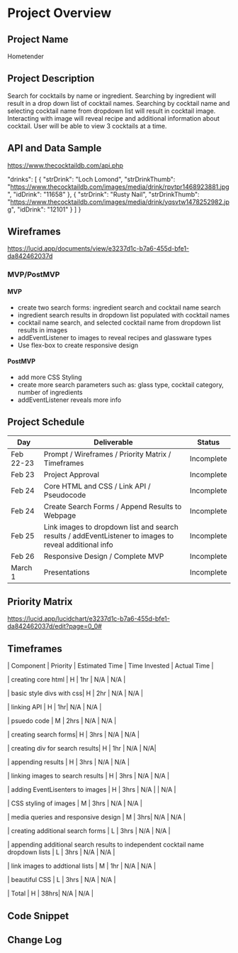 # Project Overview

## Project Name

Hometender

## Project Description

Search for cocktails by name or ingredient. Searching by ingredient will result in a drop down list of cocktail names. Searching by cocktail name and selecting cocktail name from dropdown list will result in cocktail image. Interacting with image will reveal recipe and additional information about cocktail. User will be able to view 3 cocktails at a time.  
## API and Data Sample

https://www.thecocktaildb.com/api.php

"drinks": [
        {
            "strDrink": "Loch Lomond",
            "strDrinkThumb": "https://www.thecocktaildb.com/images/media/drink/rpvtpr1468923881.jpg",
            "idDrink": "11658"
        },
        {
            "strDrink": "Rusty Nail",
            "strDrinkThumb": "https://www.thecocktaildb.com/images/media/drink/yqsvtw1478252982.jpg",
            "idDrink": "12101"
        }
    ]
}

## Wireframes

https://lucid.app/documents/view/e3237d1c-b7a6-455d-bfe1-da842462037d

### MVP/PostMVP


#### MVP 
- create two search forms: ingredient search and cocktail name search
- ingredient search results in dropdown list populated with cocktail names
- cocktail name search, and selected cocktail name from dropdown list results in images
- addEventListener to images to reveal recipes and glassware types  
- Use flex-box to create responsive design 

#### PostMVP  

- add more CSS Styling
- create more search parameters such as: glass type, cocktail category, number of ingredients
- addEventListener reveals more info 

## Project Schedule

|  Day | Deliverable | Status
|---|---| ---|
|Feb 22-23| Prompt / Wireframes / Priority Matrix / Timeframes | Incomplete
|Feb 23| Project Approval | Incomplete
|Feb 24| Core HTML and CSS / Link API / Pseudocode | Incomplete
|Feb 24| Create Search Forms / Append Results to Webpage | Incomplete
|Feb 25| Link images to dropdown list and search results / addEventListener to images to reveal additional info  | Incomplete
|Feb 26| Responsive Design / Complete MVP | Incomplete
|March 1| Presentations | Incomplete

## Priority Matrix

https://lucid.app/lucidchart/e3237d1c-b7a6-455d-bfe1-da842462037d/edit?page=0_0#

## Timeframes

| Component | Priority | Estimated Time | Time Invested | Actual Time |

| creating core html | H | 1hr | N/A | N/A |

| basic style divs with css| H | 2hr | N/A | N/A |

| linking API | H | 1hr| N/A | N/A |

| psuedo code | M | 2hrs | N/A | N/A |

| creating search forms| H | 3hrs | N/A | N/A |

| creating div for search results| H | 1hr | N/A | N/A|

| appending results | H | 3hrs | N/A | N/A |

| linking images to search results | H | 3hrs | N/A | N/A |

| adding EventLisenters to images | H | 3hrs | N/A | | N/A |

| CSS styling of images | M | 3hrs | N/A | N/A |

| media queries and responsive design | M | 3hrs| N/A | N/A |

| creating additional search forms | L | 3hrs | N/A | N/A |

| appending additional search results to independent cocktail name dropdown lists | L | 3hrs | N/A | N/A |

| link images to addtional lists | M | 1hr | N/A | N/A |

| beautiful CSS | L | 3hrs | N/A | N/A |

| Total | H | 38hrs| N/A | N/A |

## Code Snippet

## Change Log
